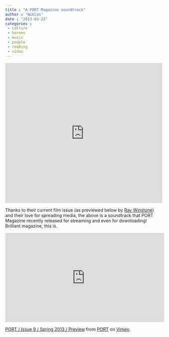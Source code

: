 ```yaml
---
title : "A PORT Magazine soundtrack"
author : "Niklas"
date : "2013-03-22"
categories : 
 - culture
 - heroes
 - music
 - people
 - reading
 - video
---
```


<iframe width="100%" height="450" scrolling="no" frameborder="no" src="https://w.soundcloud.com/player/?url=http%3A%2F%2Fapi.soundcloud.com%2Fplaylists%2F4088176&amp;color=ff6600&amp;auto_play=false&amp;show_artwork=true"></iframe>

Thanks to their current film issue (as previewed below by [Ray Winstone](http://en.wikipedia.org/wiki/Ray_Winstone)) and their love for spreading media, the above is a soundtrack that PORT Magazine recently released for streaming and even for downloading! Brilliant magazine, this is.

<iframe src="http://player.vimeo.com/video/59401733" width="510" height="287" frameborder="0" webkitallowfullscreen mozallowfullscreen="" allowfullscreen=""></iframe>

[PORT / Issue 9 / Spring 2013 / Preview](http://vimeo.com/59401733) from [PORT](http://vimeo.com/portmagazine) on [Vimeo](http://vimeo.com).

